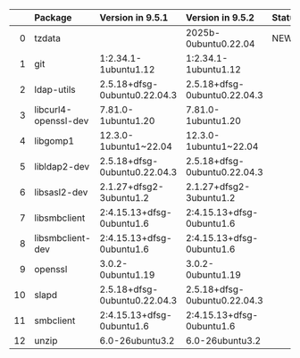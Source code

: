 <!-- markdown-link-check-disable -->

|    | Package              | Version in 9.5.1             | Version in 9.5.2             | Status   |
|---:|:---------------------|:-----------------------------|:-----------------------------|:---------|
|  0 | tzdata               |                              | 2025b-0ubuntu0.22.04         | NEW      |
|  1 | git                  | 1:2.34.1-1ubuntu1.12         | 1:2.34.1-1ubuntu1.12         |          |
|  2 | ldap-utils           | 2.5.18+dfsg-0ubuntu0.22.04.3 | 2.5.18+dfsg-0ubuntu0.22.04.3 |          |
|  3 | libcurl4-openssl-dev | 7.81.0-1ubuntu1.20           | 7.81.0-1ubuntu1.20           |          |
|  4 | libgomp1             | 12.3.0-1ubuntu1~22.04        | 12.3.0-1ubuntu1~22.04        |          |
|  5 | libldap2-dev         | 2.5.18+dfsg-0ubuntu0.22.04.3 | 2.5.18+dfsg-0ubuntu0.22.04.3 |          |
|  6 | libsasl2-dev         | 2.1.27+dfsg2-3ubuntu1.2      | 2.1.27+dfsg2-3ubuntu1.2      |          |
|  7 | libsmbclient         | 2:4.15.13+dfsg-0ubuntu1.6    | 2:4.15.13+dfsg-0ubuntu1.6    |          |
|  8 | libsmbclient-dev     | 2:4.15.13+dfsg-0ubuntu1.6    | 2:4.15.13+dfsg-0ubuntu1.6    |          |
|  9 | openssl              | 3.0.2-0ubuntu1.19            | 3.0.2-0ubuntu1.19            |          |
| 10 | slapd                | 2.5.18+dfsg-0ubuntu0.22.04.3 | 2.5.18+dfsg-0ubuntu0.22.04.3 |          |
| 11 | smbclient            | 2:4.15.13+dfsg-0ubuntu1.6    | 2:4.15.13+dfsg-0ubuntu1.6    |          |
| 12 | unzip                | 6.0-26ubuntu3.2              | 6.0-26ubuntu3.2              |          |